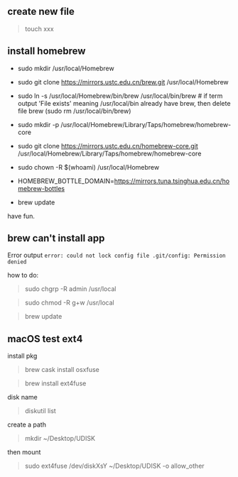 ## create new file

> touch xxx

## install homebrew

- sudo mkdir /usr/local/Homebrew

- sudo git clone https://mirrors.ustc.edu.cn/brew.git /usr/local/Homebrew

- sudo ln -s /usr/local/Homebrew/bin/brew /usr/local/bin/brew # if term output 'File exists' meaning /usr/local/bin already have brew, then delete file brew (sudo rm /usr/local/bin/brew)

- sudo mkdir -p /usr/local/Homebrew/Library/Taps/homebrew/homebrew-core

- sudo git clone https://mirrors.ustc.edu.cn/homebrew-core.git /usr/local/Homebrew/Library/Taps/homebrew/homebrew-core

- sudo chown -R $(whoami) /usr/local/Homebrew

- HOMEBREW_BOTTLE_DOMAIN=https://mirrors.tuna.tsinghua.edu.cn/homebrew-bottles

- brew update

have fun.


## brew can't install app

Error output `error: could not lock config file .git/config: Permission denied`

how to do: 

> sudo chgrp -R admin /usr/local

> sudo chmod -R g+w /usr/local

> brew update

## macOS test ext4

install pkg

> brew cask install osxfuse

> brew install ext4fuse

disk name

> diskutil list

create a path

> mkdir ~/Desktop/UDISK

then mount 

> sudo ext4fuse /dev/diskXsY ~/Desktop/UDISK -o allow_other


